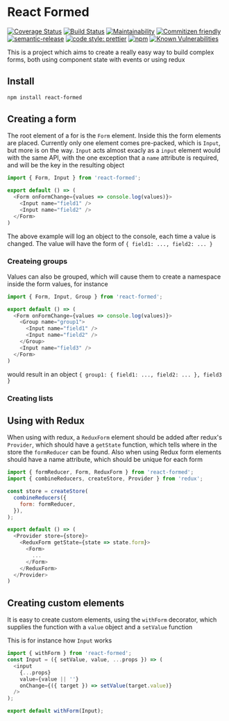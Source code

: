 # React Formed

[![Coverage Status](https://coveralls.io/repos/github/morten-olsen/react-formed/badge.svg?branch=master)](https://coveralls.io/github/morten-olsen/react-formed?branch=master) [![Build Status](https://travis-ci.org/morten-olsen/react-formed.svg?branch=master)](https://travis-ci.org/morten-olsen/react-formed) [![Maintainability](https://api.codeclimate.com/v1/badges/5ea237e554397d6a8d35/maintainability)](https://codeclimate.com/github/morten-olsen/react-formed/maintainability) [![Commitizen friendly](https://img.shields.io/badge/commitizen-friendly-brightgreen.svg)](http://commitizen.github.io/cz-cli/) [![semantic-release](https://img.shields.io/badge/%20%20%F0%9F%93%A6%F0%9F%9A%80-semantic--release-e10079.svg)](https://github.com/semantic-release/semantic-release) [![code style: prettier](https://img.shields.io/badge/code_style-prettier-ff69b4.svg)](https://github.com/prettier/prettier) [![npm](https://img.shields.io/npm/v/react-formed.svg)](https://www.npmjs.com/package/react-formed) [![Known Vulnerabilities](https://snyk.io/test/github/morten-olsen/react-formed/badge.svg)](https://snyk.io/test/github/morten-olsen/react-formed)

This is a project which aims to create a really easy way to build complex forms, both using component state with events or using redux

## Install

```bash
npm install react-formed
```

## Creating a form

The root element of a for is the `Form` element. Inside this the form elements are placed. Currently only one element comes pre-packed, which is `Input`, but more is on the way. `Input` acts almost exacly as a `input` element would with the same API, with the one exception that a `name` attribute is required, and will be the key in the resulting object

```javascript
import { Form, Input } from 'react-formed';

export default () => (
  <Form onFormChange={values => console.log(values)}>
    <Input name="field1" />
    <Input name="field2" />
  </Form>
)
```

The above example will log an object to the console, each time a value is changed. The value will have the form of `{ field1: ..., field2: ... }`

### Createing groups

Values can also be grouped, which will cause them to create a namespace inside the form values, for instance

```javascript
import { Form, Input, Group } from 'react-formed';

export default () => (
  <Form onFormChange={values => console.log(values)}>
    <Group name="group1">
      <Input name="field1" />
      <Input name="field2" />
    </Group>
    <Input name="field3" />
  </Form>
)
```

would result in an object `{ group1: { field1: ..., field2: ... }, field3 }`

### Creating lists

## Using with Redux

When using with redux, a `ReduxForm` element should be added after redux's `Provider`, which should have a `getState` function, which tells where in the store the `formReducer` can be found. Also when using Redux form elements should have a name attribute, which should be unique for each form

```javascript
import { formReducer, Form, ReduxForm } from 'react-formed';
import { combineReducers, createStore, Provider } from 'redux';

const store = createStore(
  combineReducers({
    form: formReducer,
  }),
);

export default () => (
  <Provider store={store}>
    <ReduxForm getState={state => state.form}>
      <Form>
        ...
      </Form>
    </ReduxForm>
  </Provider>
)
```

## Creating custom elements

It is easy to create custom elements, using the `withForm` decorator, which supplies the function with a `value` object and a `setValue` function

This is for instance how `Input` works

```javascript
import { withForm } from 'react-formed';
const Input = ({ setValue, value, ...props }) => (
  <input
    {...props}
    value={value || ''}
    onChange={({ target }) => setValue(target.value)}
  />
);

export default withForm(Input);
```
